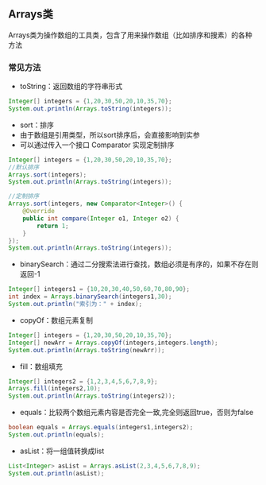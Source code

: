 ## Arrays类

Arrays类为操作数组的工具类，包含了用来操作数组（比如排序和搜素）的各种方法

### 常见方法

- toString：返回数组的字符串形式

```java
Integer[] integers = {1,20,30,50,20,10,35,70};
System.out.println(Arrays.toString(integers));
```

- sort：排序
- 由于数组是引用类型，所以sort排序后，会直接影响到实参
- 可以通过传入一个接口 Comparator 实现定制排序

```java
Integer[] integers = {1,20,30,50,20,10,35,70};        
//默认排序
Arrays.sort(integers);
System.out.println(Arrays.toString(integers));

//定制排序
Arrays.sort(integers, new Comparator<Integer>() {
    @Override
    public int compare(Integer o1, Integer o2) {
        return 1;
    }
});
System.out.println(Arrays.toString(integers));
```

- binarySearch：通过二分搜索法进行查找，数组必须是有序的，如果不存在则返回-1

```java
Integer[] integers1 = {10,20,30,40,50,60,70,80,90};
int index = Arrays.binarySearch(integers1,30);
System.out.println("索引为：" + index);
```

- copyOf：数组元素复制

```java
Integer[] integers = {1,20,30,50,20,10,35,70};    
Integer[] newArr = Arrays.copyOf(integers,integers.length);
System.out.println(Arrays.toString(newArr));
```

- fill：数组填充

```java
Integer[] integers2 = {1,2,3,4,5,6,7,8,9};
Arrays.fill(integers2,10);
System.out.println(Arrays.toString(integers2));
```

- equals：比较两个数组元素内容是否完全一致,完全则返回true，否则为false

```java
boolean equals = Arrays.equals(integers1,integers2);
System.out.println(equals);
```

- asList：将一组值转换成list

```java
List<Integer> asList = Arrays.asList(2,3,4,5,6,7,8,9);
System.out.println(asList);
```
